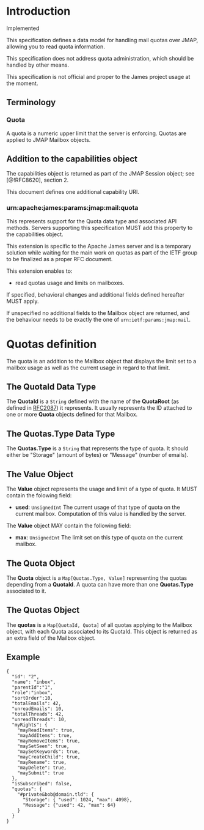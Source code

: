 # Introduction

<aside class="notice">
  Implemented
</aside>

This specification defines a data model for handling mail quotas over JMAP, allowing you to read quota information.

This specification does not address quota administration, which should be handled by other means.

This specification is not official and proper to the James project usage at the moment.

## Terminology

### Quota

A quota is a numeric upper limit that the server is enforcing. Quotas are applied to JMAP Mailbox objects.

## Addition to the capabilities object

The capabilities object is returned as part of the JMAP Session object; see [@!RFC8620], section 2.

This document defines one additional capability URI.

### urn:apache:james:params:jmap:mail:quota

This represents support for the Quota data type and associated API methods.
Servers supporting this specification MUST add this property to the capabilities object.

This extension is specific to the Apache James server and is a temporary solution while waiting for the main work on
quotas as part of the IETF group to be finalized as a proper RFC document.

This extension enables to:

* read quotas usage and limits on mailboxes.

If specified, behavioral changes and additional fields defined hereafter MUST apply.

If unspecified no additional fields to the Mailbox object are returned, and the behaviour needs to be exactly the one of `urn:ietf:params:jmap:mail`.

# Quotas definition

The quota is an addition to the Mailbox object that displays the limit set to a mailbox usage as well as the current usage in regard to that limit.

## The QuotaId Data Type

The **QuotaId** is a `String` defined with the name of the **QuotaRoot** (as defined in [RFC2087](https://tools.ietf.org/html/rfc2087.html)) it represents.
It usually represents the ID attached to one or more **Quota** objects defined for that Mailbox.

## The Quotas.Type Data Type

The **Quotas.Type** is a `String` that represents the type of quota. It should either be "Storage" (amount of bytes) or "Message" (number of emails).

## The Value Object

The **Value** object represents the usage and limit of a type of quota. It MUST contain the folowing field:

* **used**: `UnsignedInt` The current usage of that type of quota on the current mailbox. Computation of this value is handled by the server.

The **Value** object MAY contain the following field:

* **max**: `UnsignedInt` The limit set on this type of quota on the current mailbox.

## The Quota Object

The **Quota** object is a `Map[Quotas.Type, Value]` representing the quotas depending from a **QuotaId**. A quota can have more than one **Quotas.Type** associated to it.

## The Quotas Object

The **quotas** is a `Map[QuotaId, Quota]` of all quotas applying to the Mailbox object, with each Quota associated to its QuotaId.
This object is returned as an extra field of the Mailbox object.

## Example

    {
      "id": "2",
      "name": "inbox",
      "parentId":"1",
      "role":"inbox",
      "sortOrder":10,
      "totalEmails": 42,
      "unreadEmails": 10,
      "totalThreads": 42,
      "unreadThreads": 10,
      "myRights": {
        "mayReadItems": true,
        "mayAddItems": true,
        "mayRemoveItems": true,
        "maySetSeen": true,
        "maySetKeywords": true,
        "mayCreateChild": true,
        "mayRename": true,
        "mayDelete": true,
        "maySubmit": true
      },
      "isSubscribed": false,
      "quotas": {
        "#private&bob@domain.tld": {
          "Storage": { "used": 1024, "max": 4098},
          "Message": {"used": 42, "max": 64}
        }
      }
    }

